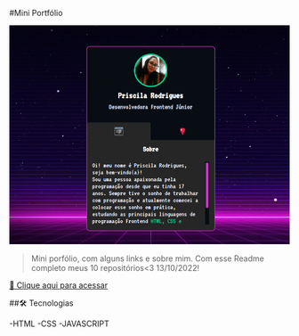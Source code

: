 #Mini Portfólio

![preview](./src/imagens/exemplo-site.png)

>Mini porfólio, com alguns links e sobre mim. Com esse Readme completo meus 10 repositórios<3 13/10/2022!

[🔗 Clique aqui para acessar](https://priscilarodriguess.github.io/mini-portfolio/)

##🛠 Tecnologias

-HTML
-CSS
-JAVASCRIPT